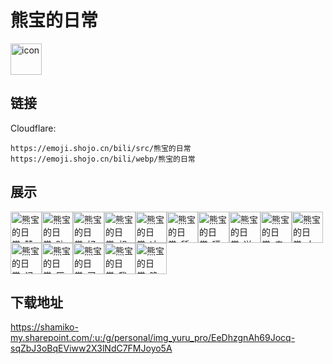 # 熊宝的日常
<img src="https://emoji.shojo.cn/bili/src/熊宝的日常/icon.png" width="50" height="50" alt="icon">

## 链接
Cloudflare:
```
https://emoji.shojo.cn/bili/src/熊宝的日常
https://emoji.shojo.cn/bili/webp/熊宝的日常
```
## 展示
<img src="https://emoji.shojo.cn/bili/src/熊宝的日常/熊宝的日常-赞.png" width="50" height="50" alt="熊宝的日常-赞"><img src="https://emoji.shojo.cn/bili/src/熊宝的日常/熊宝的日常-贴贴.png" width="50" height="50" alt="熊宝的日常-贴贴"><img src="https://emoji.shojo.cn/bili/src/熊宝的日常/熊宝的日常-好捏.png" width="50" height="50" alt="熊宝的日常-好捏"><img src="https://emoji.shojo.cn/bili/src/熊宝的日常/熊宝的日常-想吃.png" width="50" height="50" alt="熊宝的日常-想吃"><img src="https://emoji.shojo.cn/bili/src/熊宝的日常/熊宝的日常-冲.png" width="50" height="50" alt="熊宝的日常-冲"><img src="https://emoji.shojo.cn/bili/src/熊宝的日常/熊宝的日常-舔屏.png" width="50" height="50" alt="熊宝的日常-舔屏"><img src="https://emoji.shojo.cn/bili/src/熊宝的日常/熊宝的日常-噗.png" width="50" height="50" alt="熊宝的日常-噗"><img src="https://emoji.shojo.cn/bili/src/熊宝的日常/熊宝的日常-送我.png" width="50" height="50" alt="熊宝的日常-送我"><img src="https://emoji.shojo.cn/bili/src/熊宝的日常/熊宝的日常-亲亲.png" width="50" height="50" alt="熊宝的日常-亲亲"><img src="https://emoji.shojo.cn/bili/src/熊宝的日常/熊宝的日常-大佬.png" width="50" height="50" alt="熊宝的日常-大佬"><img src="https://emoji.shojo.cn/bili/src/熊宝的日常/熊宝的日常-记录罪证.png" width="50" height="50" alt="熊宝的日常-记录罪证"><img src="https://emoji.shojo.cn/bili/src/熊宝的日常/熊宝的日常-厌恶.png" width="50" height="50" alt="熊宝的日常-厌恶"><img src="https://emoji.shojo.cn/bili/src/熊宝的日常/熊宝的日常-买了.png" width="50" height="50" alt="熊宝的日常-买了"><img src="https://emoji.shojo.cn/bili/src/熊宝的日常/熊宝的日常-我很好.png" width="50" height="50" alt="熊宝的日常-我很好"><img src="https://emoji.shojo.cn/bili/src/熊宝的日常/熊宝的日常-晚安.png" width="50" height="50" alt="熊宝的日常-晚安">

## 下载地址

https://shamiko-my.sharepoint.com/:u:/g/personal/img_yuru_pro/EeDhzgnAh69Jocq-sqZbJ3oBqEViww2X3lNdC7FMJoyo5A